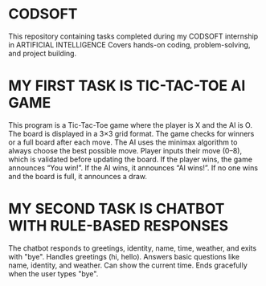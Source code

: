 # CODSOFT
This repository containing tasks completed during my CODSOFT internship in ARTIFICIAL INTELLIGENCE
Covers hands-on coding, problem-solving, and project building.
# MY FIRST TASK IS TIC-TAC-TOE AI GAME 
This program is a Tic-Tac-Toe game where the player is X and the AI is O.
The board is displayed in a 3×3 grid format.
The game checks for winners or a full board after each move.
The AI uses the minimax algorithm to always choose the best possible move.
Player inputs their move (0–8), which is validated before updating the board.
If the player wins, the game announces “You win!”.
If the AI wins, it announces “AI wins!”.
If no one wins and the board is full, it announces a draw.
# MY SECOND TASK IS CHATBOT WITH RULE-BASED RESPONSES
The chatbot responds to greetings, identity, name, time, weather, and exits with "bye".
Handles greetings (hi, hello).
Answers basic questions like name, identity, and weather.
Can show the current time.
Ends gracefully when the user types "bye".
